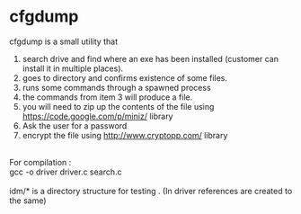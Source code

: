 # cfgdump
cfgdump is a small utility that </br>
1) search drive and  find where an exe has been installed (customer can install it in multiple places).</br>
2) goes to directory and confirms existence of some files.</br>
3) runs some commands through a spawned process</br>
4) the commands from item 3 will produce a file.</br>
5) you will need to zip up the contents of the file using https://code.google.com/p/miniz/ library</br>
6) Ask the user for a password </br>
7) encrypt the file using http://www.cryptopp.com/ library </br>

</br>
For compilation :</br>
gcc -o driver driver.c search.c </br>

</br>
idm/* is a directory structure for testing . (In driver references are created to the same)

